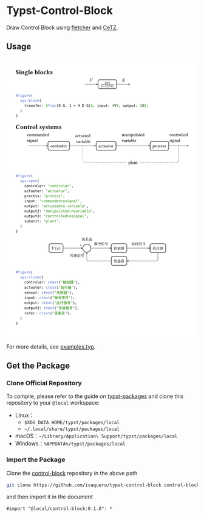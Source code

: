 # Typst-Control-Block

Draw Control Block using [fletcher](https://github.com/Jollywatt/typst-fletcher) and [CeTZ](https://github.com/cetz-package/cetz).

## Usage

![example](0.1.0/example.png)

For more details, see [examples.typ](0.1.0/examples/example.typ).

## Get the Package

### Clone Official Repository

To compile, please refer to the guide on [typst-packages](https://github.com/typst/packages) and clone this repository to your `@local` workspace:

- Linux：
  - `$XDG_DATA_HOME/typst/packages/local`
  - `~/.local/share/typst/packages/local`
- macOS：`~/Library/Application\ Support/typst/packages/local`
- Windows：`%APPDATA%/typst/packages/local`

### Import the Package

Clone the [control-block](https://github.com/ivaquero/typst-control-block) repository in the above path

```bash
git clone https://github.com/ivaquero/typst-control-block control-block
```

and then import it in the document

```typst
#import "@local/control-block:0.1.0": *
```
